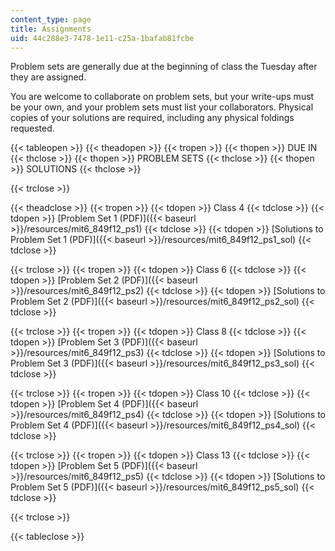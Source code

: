 ```yaml
---
content_type: page
title: Assignments
uid: 44c288e3-7478-1e11-c25a-1bafab81fcbe
---
```


Problem sets are generally due at the beginning of class the Tuesday after they are assigned.

You are welcome to collaborate on problem sets, but your write-ups must be your own, and your problem sets must list your collaborators. Physical copies of your solutions are required, including any physical foldings requested.

{{< tableopen >}}
{{< theadopen >}}
{{< tropen >}}
{{< thopen >}}
DUE IN
{{< thclose >}}
{{< thopen >}}
PROBLEM SETS
{{< thclose >}}
{{< thopen >}}
SOLUTIONS
{{< thclose >}}

{{< trclose >}}

{{< theadclose >}}
{{< tropen >}}
{{< tdopen >}}
Class 4
{{< tdclose >}}
{{< tdopen >}}
[Problem Set 1 (PDF)]({{< baseurl >}}/resources/mit6_849f12_ps1)
{{< tdclose >}}
{{< tdopen >}}
[Solutions to Problem Set 1 (PDF)]({{< baseurl >}}/resources/mit6_849f12_ps1_sol)
{{< tdclose >}}

{{< trclose >}}
{{< tropen >}}
{{< tdopen >}}
Class 6
{{< tdclose >}}
{{< tdopen >}}
[Problem Set 2 (PDF)]({{< baseurl >}}/resources/mit6_849f12_ps2)
{{< tdclose >}}
{{< tdopen >}}
[Solutions to Problem Set 2 (PDF)]({{< baseurl >}}/resources/mit6_849f12_ps2_sol)
{{< tdclose >}}

{{< trclose >}}
{{< tropen >}}
{{< tdopen >}}
Class 8
{{< tdclose >}}
{{< tdopen >}}
[Problem Set 3 (PDF)]({{< baseurl >}}/resources/mit6_849f12_ps3)
{{< tdclose >}}
{{< tdopen >}}
[Solutions to Problem Set 3 (PDF)]({{< baseurl >}}/resources/mit6_849f12_ps3_sol)
{{< tdclose >}}

{{< trclose >}}
{{< tropen >}}
{{< tdopen >}}
Class 10
{{< tdclose >}}
{{< tdopen >}}
[Problem Set 4 (PDF)]({{< baseurl >}}/resources/mit6_849f12_ps4)
{{< tdclose >}}
{{< tdopen >}}
[Solutions to Problem Set 4 (PDF)]({{< baseurl >}}/resources/mit6_849f12_ps4_sol)
{{< tdclose >}}

{{< trclose >}}
{{< tropen >}}
{{< tdopen >}}
Class 13
{{< tdclose >}}
{{< tdopen >}}
[Problem Set 5 (PDF)]({{< baseurl >}}/resources/mit6_849f12_ps5)
{{< tdclose >}}
{{< tdopen >}}
[Solutions to Problem Set 5 (PDF)]({{< baseurl >}}/resources/mit6_849f12_ps5_sol)
{{< tdclose >}}

{{< trclose >}}

{{< tableclose >}}